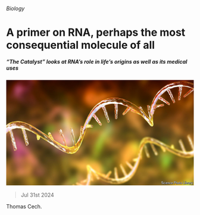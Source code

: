 ###### Biology

# A primer on RNA, perhaps the most consequential molecule of all 

##### “The Catalyst” looks at RNA’s role in life’s origins as well as its medical uses 

![image](images/20240803_CUP503.jpg) 

> Jul 31st 2024 

Thomas Cech.

